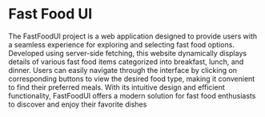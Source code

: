 # Fast Food UI
The FastFoodUI project is a web application designed to provide users with a seamless experience for exploring and selecting fast food options. Developed using server-side fetching, this website dynamically displays details of various fast food items categorized into breakfast, lunch, and dinner. Users can easily navigate through the interface by clicking on corresponding buttons to view the desired food type, making it convenient to find their preferred meals. With its intuitive design and efficient functionality, FastFoodUI offers a modern solution for fast food enthusiasts to discover and enjoy their favorite dishes
